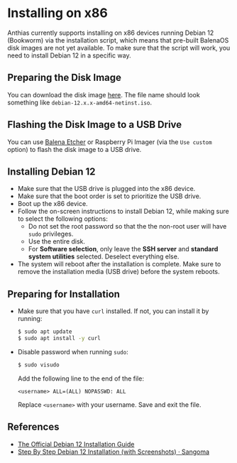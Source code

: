 # Installing on x86

Anthias currently supports installing on x86 devices running Debian 12 (Bookworm) via the installation script,
which means that pre-built BalenaOS disk images are not yet available.
To make sure that the script will work, you need to install Debian 12 in a specific way.

## Preparing the Disk Image

You can download the disk image [here](https://www.debian.org/download). The file name should look something
like `debian-12.x.x-amd64-netinst.iso`.

## Flashing the Disk Image to a USB Drive

You can use [Balena Etcher](https://www.balena.io/etcher/) or Raspberry Pi Imager (via the `Use custom` option)
to flash the disk image to a USB drive.

## Installing Debian 12

* Make sure that the USB drive is plugged into the x86 device.
* Make sure that the boot order is set to prioritize the USB drive.
* Boot up the x86 device.
* Follow the on-screen instructions to install Debian 12, while making sure to select the following options:
  * Do not set the root password so that the the non-root user will have `sudo` privileges.
  * Use the entire disk.
  * For **Software selection**, only leave the **SSH server** and **standard system utilities** selected.
    Deselect everything else.
* The system will reboot after the installation is complete. Make sure to remove the installation media (USB drive)
  before the system reboots.

## Preparing for Installation

* Make sure that you have `curl` installed. If not, you can install it by running:

  ```bash
  $ sudo apt update
  $ sudo apt install -y curl
  ```

* Disable password when running `sudo`:

  ```bash
  $ sudo visudo
  ```

  Add the following line to the end of the file:

  ```
  <username> ALL=(ALL) NOPASSWD: ALL
  ```

  Replace `<username>` with your username.
  Save and exit the file.

## References

* [The Official Debian 12 Installation Guide](https://www.debian.org/releases/bookworm/amd64)
* [Step By Step Debian 12 Installation (with Screenshots) &middot; Sangoma](https://sangomakb.atlassian.net/wiki/spaces/FP/pages/295403538/Step+By+Step+Debian+12+Installation)

